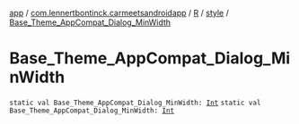 [app](../../../index.md) / [com.lennertbontinck.carmeetsandroidapp](../../index.md) / [R](../index.md) / [style](index.md) / [Base_Theme_AppCompat_Dialog_MinWidth](./-base_-theme_-app-compat_-dialog_-min-width.md)

# Base_Theme_AppCompat_Dialog_MinWidth

`static val Base_Theme_AppCompat_Dialog_MinWidth: `[`Int`](https://kotlinlang.org/api/latest/jvm/stdlib/kotlin/-int/index.html)
`static val Base_Theme_AppCompat_Dialog_MinWidth: `[`Int`](https://kotlinlang.org/api/latest/jvm/stdlib/kotlin/-int/index.html)